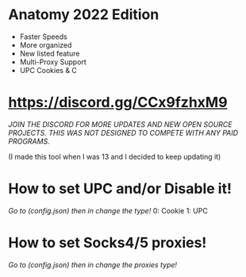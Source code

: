 # Anatomy 2022 Edition 
- Faster Speeds
- More organized
- New listed feature
- Multi-Proxy Support
- UPC Cookies & C

# https://discord.gg/CCx9fzhxM9


*JOIN THE DISCORD FOR MORE UPDATES AND NEW OPEN SOURCE PROJECTS.*
*THIS WAS NOT DESIGNED TO COMPETE WITH ANY PAID PROGRAMS.*


(I made this tool when I was 13 and I decided to keep updating it)


# How to set UPC and/or Disable it!
*Go to (config.json) then in change the type!*
0: Cookie
1: UPC


# How to set Socks4/5 proxies!
*Go to (config.json) then in change the proxies type!*
